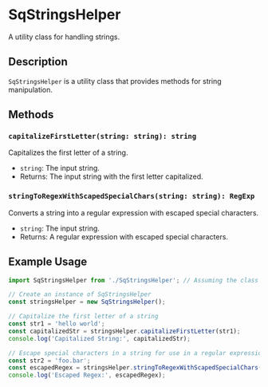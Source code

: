 # SqStringsHelper

A utility class for handling strings.

## Description

`SqStringsHelper` is a utility class that provides methods for string manipulation.

## Methods

### `capitalizeFirstLetter(string: string): string`

Capitalizes the first letter of a string.

- `string`: The input string.
- Returns: The input string with the first letter capitalized.

### `stringToRegexWithScapedSpecialChars(string: string): RegExp`

Converts a string into a regular expression with escaped special characters.

- `string`: The input string.
- Returns: A regular expression with escaped special characters.


## Example Usage

```typescript
import SqStringsHelper from './SqStringsHelper'; // Assuming the class is in a file named SqStringsHelper.js

// Create an instance of SqStringsHelper
const stringsHelper = new SqStringsHelper();

// Capitalize the first letter of a string
const str1 = 'hello world';
const capitalizedStr = stringsHelper.capitalizeFirstLetter(str1);
console.log('Capitalized String:', capitalizedStr);

// Escape special characters in a string for use in a regular expression
const str2 = 'foo.bar';
const escapedRegex = stringsHelper.stringToRegexWithScapedSpecialChars(str2);
console.log('Escaped Regex:', escapedRegex);
```
